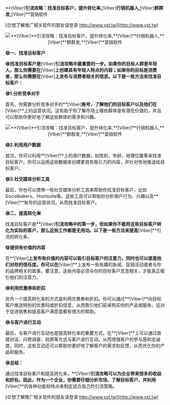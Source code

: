 **[Viber]**引流攻略：找准目标客户，提升转化率,**[Viber]**行销机器人,**[Viber]**群群发,**[Viber]**营销软件

[😍想了解推广相关软件的朋友请登录 http://www.vst.tw](http://www.vst.tw)

 <center><img src="https://vst.tw/MP4/tuiguang/png/2.png" alt="**[Viber]**引流攻略：找准目标客户，提升转化率,**[Viber]**行销机器人,**[Viber]**群群发,**[Viber]**营销软件"></center>

**😄一、找准目标客户**

**😄找准目标客户是**[Viber]**引流攻略中最重要的一步。如果你的目标人群是年轻人，那么你需要在**[Viber]**上创建具有年轻人特点的内容；如果你的目标是消费者，那么你需要在**[Viber]**上发布与消费者相关的信息。以下是一些方法来找准目标客户：**

**😄1.分析竞争对手**

首先，你需要分析竞争对手的**[Viber]**账号，了解他们的目标客户以及他们在**[Viber]**上的运营状况。这有助于你了解市场上哪些群体是有潜在价值的，并且可以帮助你更好地了解这些群体的需求和兴趣。

 <center><img src="https://vst.tw/MP4/tuiguang/png/4.png" alt="**[Viber]**引流攻略：找准目标客户，提升转化率,**[Viber]**行销机器人,**[Viber]**群群发,**[Viber]**营销软件"></center>

**😄2.利用用户数据**

其次，你可以利用**[Viber]**上的用户数据，如性别、年龄、地理位置等来找准目标客户。你可以运用这些数据来创建更具有吸引力的内容，并针对性地推送给目标客户。

**😄3.社交媒体分析工具**

最后，你也可以使用一些社交媒体分析工具来帮助你找准目标客户，比如Socialbakers、Hootsuite等。这些工具可以帮助你分析用户行为、兴趣以及**[Viber]**账号的运营状况，从而找准目标客户。

**😄二、提高转化率**

找准目标客户是**[Viber]**引流攻略中的第一步，但如果你不能将这些目标客户转化为实际的客户，那么这些工作都是无用功。以下是一些方法来提高**[Viber]**引流的转化率。

**😄提供有价值的内容**

在**[Viber]**上发布有价值的内容可以吸引目标客户的注意力，同时也可以提高他们对你的信任度。你可以在**[Viber]**上发布一些有趣的新闻、促销活动或者与你的品牌相关的故事。要注意，这些内容必须与你的目标客户息息相关，才能真正吸引他们的注意力。

**😄利用优惠券和折扣**

另外一个提高转化率的方式是利用优惠券和折扣。你可以通过**[Viber]**向目标客户推送特别的优惠码或折扣信息，从而吸引他们前来购买你的产品或服务。这对于促进销售和提高客户满意度都有很大的帮助。

**😄与客户进行互动**

最后，与客户进行互动也是提高转化率的重要方式。在**[Viber]**上可以通过直接对话、问卷调查、投票等方式与客户进行互动，从而增强客户的参与感和忠诚度。同时，这些互动还可以帮助你更好地了解客户的需求和反馈，从而优化你的产品和服务。

**😄总结：**

通过找准目标客户和提高转化率，**[Viber]**引流攻略可以为企业带来很多的收益和好处。因此，作为一个企业，你需要仔细分析市场、了解目标客户，并利用**[Viber]**的各种功能和特点来制定适合自己的引流策略。

[😍想了解推广相关软件的朋友请登录 http://www.vst.tw](http://www.vst.tw)



